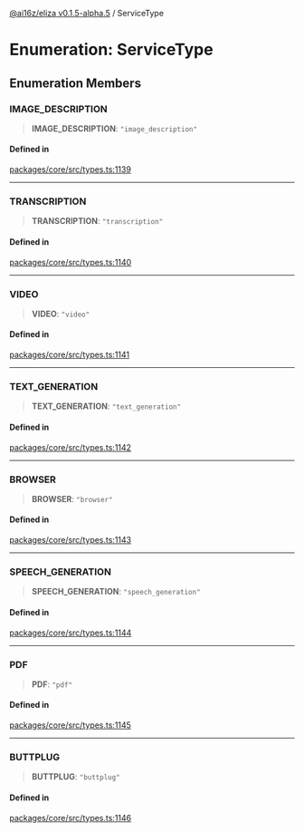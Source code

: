 [@ai16z/eliza v0.1.5-alpha.5](../index.md) / ServiceType

# Enumeration: ServiceType

## Enumeration Members

### IMAGE\_DESCRIPTION

> **IMAGE\_DESCRIPTION**: `"image_description"`

#### Defined in

[packages/core/src/types.ts:1139](https://github.com/0xHoneyJar/thj-agents/blob/main/packages/core/src/types.ts#L1139)

***

### TRANSCRIPTION

> **TRANSCRIPTION**: `"transcription"`

#### Defined in

[packages/core/src/types.ts:1140](https://github.com/0xHoneyJar/thj-agents/blob/main/packages/core/src/types.ts#L1140)

***

### VIDEO

> **VIDEO**: `"video"`

#### Defined in

[packages/core/src/types.ts:1141](https://github.com/0xHoneyJar/thj-agents/blob/main/packages/core/src/types.ts#L1141)

***

### TEXT\_GENERATION

> **TEXT\_GENERATION**: `"text_generation"`

#### Defined in

[packages/core/src/types.ts:1142](https://github.com/0xHoneyJar/thj-agents/blob/main/packages/core/src/types.ts#L1142)

***

### BROWSER

> **BROWSER**: `"browser"`

#### Defined in

[packages/core/src/types.ts:1143](https://github.com/0xHoneyJar/thj-agents/blob/main/packages/core/src/types.ts#L1143)

***

### SPEECH\_GENERATION

> **SPEECH\_GENERATION**: `"speech_generation"`

#### Defined in

[packages/core/src/types.ts:1144](https://github.com/0xHoneyJar/thj-agents/blob/main/packages/core/src/types.ts#L1144)

***

### PDF

> **PDF**: `"pdf"`

#### Defined in

[packages/core/src/types.ts:1145](https://github.com/0xHoneyJar/thj-agents/blob/main/packages/core/src/types.ts#L1145)

***

### BUTTPLUG

> **BUTTPLUG**: `"buttplug"`

#### Defined in

[packages/core/src/types.ts:1146](https://github.com/0xHoneyJar/thj-agents/blob/main/packages/core/src/types.ts#L1146)
